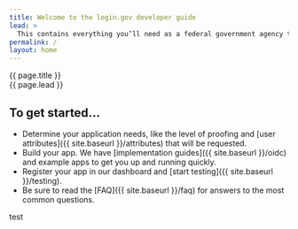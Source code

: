 ```yaml
---
title: Welcome to the login.gov developer guide
lead: >
  This contains everything you’ll need as a federal government agency to integrate and deploy your application with <a href="https://login.gov">login.gov</a>.
permalink: /
layout: home
---
```


<section class="usa-section usa-section-dark">
  <div class="grid-container">
    <div class="usa-display text-accent-cool">{{ page.title }}</div>
    <div class="usa-font-lead">{{ page.lead }}</div>
  </div>
</section>

<section class="grid-container usa-prose" markdown="1">

# To get started...

- Determine your application needs, like the level of proofing and [user attributes]({{ site.baseurl }}/attributes) that will be requested.
- Build your app. We have [implementation guides]({{ site.baseurl }}/oidc) and example apps to get you up and running quickly.
- Register your app in our dashboard and [start testing]({{ site.baseurl }}/testing).
- Be sure to read the [FAQ]({{ site.baseurl }}/faq) for answers to the most common questions.

</section>
test
